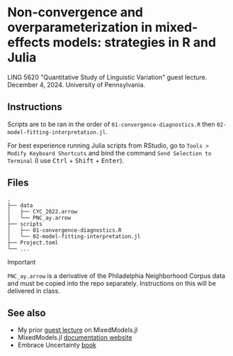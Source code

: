 # Non-convergence and overparameterization in mixed-effects models: strategies in R and Julia

LING 5620 "Quantitative Study of Linguistic Variation" guest lecture. December 4, 2024. University of Pennsylvania.

## Instructions

Scripts are to be ran in the order of `01-convergence-diagnostics.R` then `02-model-fitting-interpretation.jl`.

For best experience running Julia scripts from RStudio, go to `Tools > Modify Keyboard Shortcuts` and bind the command `Send Selection to Terminal` (I use <kbd>Ctrl</kbd> + <kbd>Shift</kbd> + <kbd>Enter</kbd>).

## Files

```
.
├── data
│   ├── CYC_2022.arrow
│   └── PNC_ay.arrow
├── scripts
│   ├── 01-convergence-diagnostics.R
│   └── 02-model-fitting-interpretation.jl
├── Project.toml
└── ...
```

> [!IMPORTANT]  
> `PNC_ay.arrow` is a derivative of the Philadelphia Neighborhood Corpus data and must be copied into the repo separately. Instructions on this will be delivered in class.

## See also

- My prior [guest lecture](https://github.com/yjunechoe/ling5620-julia-demo) on MixedModels.jl
- MixedModels.jl [documentation website](https://juliastats.org/MixedModels.jl/stable/)
- Embrace Uncertainty [book](https://embraceuncertaintybook.com/)
